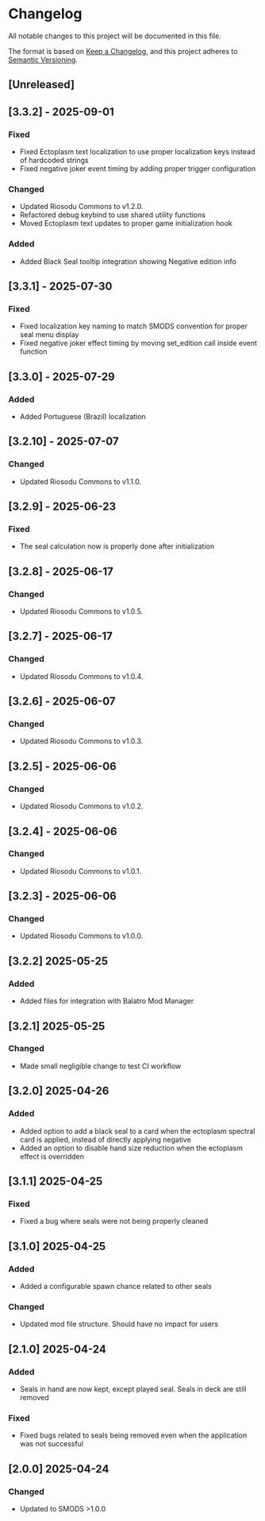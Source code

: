 # Changelog
All notable changes to this project will be documented in this file.

The format is based on [Keep a Changelog](https://keepachangelog.com/en/1.0.0/),
and this project adheres to [Semantic Versioning](https://semver.org/spec/v2.0.0.html).

## [Unreleased]

## [3.3.2] - 2025-09-01
### Fixed
- Fixed Ectoplasm text localization to use proper localization keys instead of hardcoded strings
- Fixed negative joker event timing by adding proper trigger configuration

### Changed  
- Updated Riosodu Commons to v1.2.0.
- Refactored debug keybind to use shared utility functions
- Moved Ectoplasm text updates to proper game initialization hook

### Added
- Added Black Seal tooltip integration showing Negative edition info

## [3.3.1] - 2025-07-30
### Fixed
- Fixed localization key naming to match SMODS convention for proper seal menu display
- Fixed negative joker effect timing by moving set_edition call inside event function

## [3.3.0] - 2025-07-29
### Added
- Added Portuguese (Brazil) localization

## [3.2.10] - 2025-07-07
### Changed
- Updated Riosodu Commons to v1.1.0.

## [3.2.9] - 2025-06-23

### Fixed
- The seal calculation now is properly done after initialization

## [3.2.8] - 2025-06-17
### Changed
- Updated Riosodu Commons to v1.0.5.

## [3.2.7] - 2025-06-17
### Changed
- Updated Riosodu Commons to v1.0.4.

## [3.2.6] - 2025-06-07
### Changed
- Updated Riosodu Commons to v1.0.3.

## [3.2.5] - 2025-06-06
### Changed
- Updated Riosodu Commons to v1.0.2.

## [3.2.4] - 2025-06-06
### Changed
- Updated Riosodu Commons to v1.0.1.

## [3.2.3] - 2025-06-06
### Changed
- Updated Riosodu Commons to v1.0.0.

## [3.2.2] 2025-05-25
### Added
- Added files for integration with Balatro Mod Manager

## [3.2.1] 2025-05-25
### Changed
- Made small negligible change to test CI workflow

## [3.2.0] 2025-04-26
### Added
- Added option to add a black seal to a card when the ectoplasm spectral card is applied, instead of directly applying negative
- Added an option to disable hand size reduction when the ectoplasm effect is overridden

## [3.1.1] 2025-04-25
### Fixed
- Fixed a bug where seals were not being properly cleaned

## [3.1.0] 2025-04-25
### Added
- Added a configurable spawn chance related to other seals

### Changed
- Updated mod file structure. Should have no impact for users

## [2.1.0] 2025-04-24
### Added
- Seals in hand are now kept, except played seal. Seals in deck are still removed

### Fixed
- Fixed bugs related to seals being removed even when the application was not successful

## [2.0.0] 2025-04-24
### Changed
- Updated to SMODS >1.0.0
